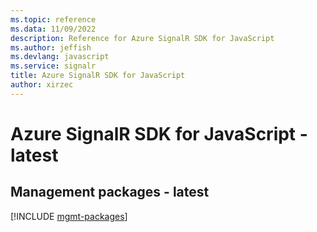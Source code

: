 ```yaml
---
ms.topic: reference
ms.data: 11/09/2022
description: Reference for Azure SignalR SDK for JavaScript
ms.author: jeffish
ms.devlang: javascript
ms.service: signalr
title: Azure SignalR SDK for JavaScript
author: xirzec
---
```

# Azure SignalR SDK for JavaScript - latest

## Management packages - latest
[!INCLUDE [mgmt-packages](signalr-mgmt-index.md)]